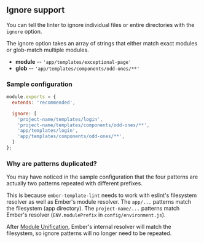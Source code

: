 ## Ignore support

You can tell the linter to ignore individual files or entire directories with the `ignore` option.

The ignore option takes an array of strings that either match exact modules or glob-match multiple modules.

* **module** -- `'app/templates/exceptional-page'`
* **glob** -- `'app/templates/components/odd-ones/**'`

### Sample configuration

```javascript
module.exports = {
  extends: 'recommended',

  ignore: [
    'project-name/templates/login',
    'project-name/templates/components/odd-ones/**',
    'app/templates/login',
    'app/templates/components/odd-ones/**',
  ]
};
```

### Why are patterns duplicated?

You may have noticed in the sample configuration that the four patterns are actually two patterns repeated with different prefixes.

This is because `ember-template-lint` needs to work with eslint's filesystem resolver as well
as Ember's module resolver. The `app/...` patterns match the filesystem (app directory). The `project-name/...` patterns match Ember's resolver (`ENV.modulePrefix` in `config/environment.js`).

After [Module Unification](https://github.com/emberjs/ember.js/issues/16373), Ember's internal resolver will match the filesystem, so ignore patterns will no longer need to be repeated.